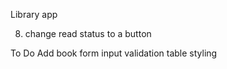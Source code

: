 Library app

<!-- 1. initial repo and file setup -->

<!-- 2. set up empty array, book constructor -->

<!-- 3. add book to library function -->

<!-- 4. display book function -->

<!-- 5. add book form and layout -->

<!-- 6. add book form functionality -->

<!-- 7. add remove book button -->

8. change read status to a button

To Do
Add book form input validation
table styling